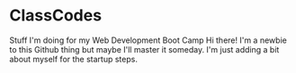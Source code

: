 # ClassCodes
Stuff I'm doing for my Web Development Boot Camp
Hi there!  I'm a newbie to this Github thing but maybe I'll master it someday.  I'm just adding a bit about myself for the startup steps.
